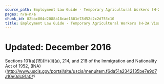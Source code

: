 ```yaml
---
source_path: Employment Law Guide - Temporary Agricultural Workers (H-2A Visas).md
pages: n/a-n/a
chunk_id: 02bac804d2088a18cae1601e78d52c2c2d753c10
title: Employment Law Guide - Temporary Agricultural Workers (H-2A Visas)
---
```

# Updated: December 2016

Sections 101(a)(15)(H)(ii)(a), 214, and 218 of the Immigration and Nationality Act of 1952, (INA) (http://www.uscis.gov/portal/site/uscis/menuitem.f6da51a2342135be7e9d7a10e0dc91a0/?

